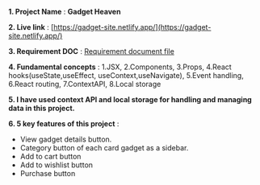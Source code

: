 **1. Project Name** : **Gadget Heaven**

**2. Live link** : [https://gadget-site.netlify.app/](https://gadget-site.netlify.app/)

**3. Requirement DOC** : [Requirement document file](./public/Batch-10_Assignment-08%20(1).pdf)

**4. Fundamental concepts** : 1.JSX,
2.Components,
3.Props,
4.React hooks(useState,useEffect, useContext,useNavigate),
5.Event handling,
6.React routing,
7.ContextAPI,
8.Local storage

**5. I have used context API and local storage for handling and managing data in this project.**

**6. 5 key features of this project** :

- View gadget details button.
- Category button of each card gadget as a sidebar.
- Add to cart button
- Add to wishlist button
- Purchase button
